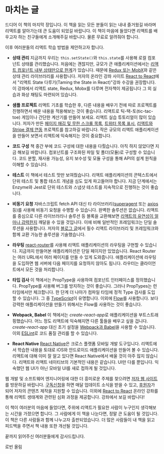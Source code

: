 # 마치는 글

드디어 이 책의 마지막 장입니다. 이 책을 읽는 모든 분들이 읽는 내내 즐거웠길 바라며 리액트를 알아가는데 큰 도움이 되었길 바랍니다. 이 책이 마음에 들었다면 리액트를 배우고자 하는 친구들에게 소개해주길 바랍니다. 물론 무료로 알려줘야 합니다. 

이후 여러분들의 리액트 학습 방법을 제안하고자 합니다.

* **상태 관리** 지금까지 우리는 `this.setState()`와 `this.state`를 사용해 로컬 컴포넌트 상태를 관리했습니다. 처음에는 괜찮지만, 규모가 큰 애플리케이션에서는 [리액트 컴포넌트 내부 상태만으로 한계](https://www.robinwieruch.de/learn-react-before-using-redux/)가 있습니다. 때문에 [Redux 또는 MobX](https://www.robinwieruch.de/redux-mobx-confusion/)와 같은 상태 관리 라이브러리를 사용합니다. 저자의 온라인 강좌 사이트 [React to React](https://roadtoreact.com/)에서 "리액트 State 다루기(Taming the State in React)"강좌 수강을 권장합니다. 이 강좌에서 리액트 state, Redux, Mobx를 다루며 전자책이 제공됩니다 그 외 실습과 화상 채팅도 마련되어 있습니다.

* **샘플 프로젝트** 리액트 기초를 학습한 후, 다른 내용을 배우기 전에 따로 프로젝트를 진행하면서 배운 내용을 적용해보는 것이 좋습니다. 리액트로 틱-택-토(tic-tac-toe) 게임이나 간단한 계산기를 만들어 보세요. 리액트 실습 튜토리얼이 많이 있습니다. 저자가 만든 [페이지 매김 및 무한 스크롤 목록](https://www.robinwieruch.de/react-paginated-list/), [트위터 목록 표시](https://www.robinwieruch.de/react-svg-patterns/), [리액트와 Stripe 결제 연동](https://www.robinwieruch.de/react-express-stripe-payment/) 프로젝트를 참고하길 바랍니다. 작은 규모의 리액트 애플리케이션을 만들어 보면서 리액트에 익숙해지는 것이 중요합니다.

* **코드 구성** 책 중간 부에 코드 구성에 대한 내용을 다뤘습니다. 아직 하지 않았다면 지금 해보길 바랍니다. 컴포넌트를 구조화된 파일 및 폴더(모듈)로 구성할 수 있습니다. 코드 분할, 재사용 가능성, 유지 보수성 및 모듈 구성을 통해 API의 설계 원칙을 이해할 수 있습니다. 

* **테스트** 이 책에서 테스트 맛만 보여줬습니다. 리액트 애플리케이션의 콘텍스트에서 단위 테스트 및 통합 테스트 개념을 심도 있게 파고들어야 합니다. 지금 단계에서는 Enzyme와 Jest로 단위 테스트와 스냅샷 테스트를 지속적으로 진행하는 것이 좋습니다.

* **비동기 요청** 자바스크립트 fetch API 대신 타 라이브러리([superagent](https://github.com/visionmedia/superagent) 또는 [axios](https://github.com/mzabriskie/axios) 등)를 사용해 비동기 요청을 수행할 수 있습니다. 완벽한 솔루션은 없습니다. 리액트를 중심으로 다른 라이브러리나 솔루션 등 블록을 교환해보면 [리액트의 유연성이 얼마나 강력한지](https://www.robinwieruch.de/reasons-why-i-moved-from-angular-to-react/) 깨달을 수 있을 것입니다. 이에 비해 일반적인 프레임워크는 단일 솔루션을 사용합니다. 저자의 [블로그 글](https://www.robinwieruch.de/essential-react-libraries-framework/)에서 필수 리액트 라이브러리 및 프레임워크와 함께 교환 가능한 솔루션을 기술했습니다.

* **라우팅** [react-router](https://github.com/ReactTraining/react-router)를 사용해 리액트 애플리케이션의 라우팅을 구현할 수 있습니다. 지금까지 만들어본 애플리케이션은 단일 페이지만 있었습니다. React Router는 여러 URL에서 여러 페이지를 만들 수 있게 도와줍니다. 애플리케이션에 라우팅을 도입하면 웹 서버에 다음 페이지를 요청하지 않아도 됩니다. 라우터는 클라이언트에서 모든 것을 처리합니다.

* **타입 검사** 이 책에서는 PropType을 사용하여 컴포넌트 인터페이스를 정의했습니다. PropType를 사용해 버그를 방지하는 것이 좋습니다. 그러나 PropTypes는 런타임에서만 체크합니다. 한 단계 더 나아가 컴파일 타임에 정적 Type 검사를 도입 할 수 있습니다. 그 중 [TypeScript](https://www.typescriptlang.org/)이 유명합니다. 이외에 [Flow](https://flowtype.org/)를 사용합니다. 보다 강력한 애플리케이션을 만들기 위해서는 Flow를 사용하는 것이 좋습니다.

* **Webpack, Babel** 이 책에서는 *create-react-app*로 애플리케이션을 부트스트래핑했습니다. 어느 정도 리액트에 익숙해지면 다른 툴들을 배우고 싶을 겁니다. *create-react-app* 대신 초기 설정을 [Webpack과 Babel](https://www.robinwieruch.de/minimal-react-webpack-babel-setup/)을 사용할 수 있습니다. 이외 [ESLint](https://www.robinwieruch.de/react-eslint-webpack-babel/)로 코드 품질 관리를 할 수 있습니다.

* **React Native** [React Native](https://facebook.github.io/react-native/)은 크로스 플랫폼 모바일 개발 도구입니다. 리액트에서 학습한 내용을 토대로 iOS와 안드로이드 애플리케이션을 만들어 볼 수 있습니다. 리액트에 대해 이미 잘 알고 있다면 React Native에서 배울 것이 아주 많지 않습니다. 리액트와 리액트 네이티브의 기본적인 내용은 같습니다. UI만 다를 뿐입니다. 익숙했던 웹 UI가 아닌 모바일 UI를 새로 접하게 될 것입니다.

웹 개발 및 소프트웨어 엔지니어링에 대한 더 흥미로운 주제를 찾으려면 [저자 웹 사이트](https://www.robinwieruch.de/)를 방문하길 바랍니다. [구독신청](https://www.getrevue.co/profile/rwieruch)을 하면 매달 업데이트 소식을 받을 수 있고, [후원자](https://www.patreon.com/rwieruch)가 되어 저자의 콘텐츠 제작을 지원할 수 있습니다. 이외에 [React to React](https://roadtoreact.com/) 온라인 강좌를 통해 리액트 생태계와 관련된 심화 과정을 제공합니다. 강좌에서 보길 바랍니다! 

이 책이 여러분의 마음에 들었다면, 주위에 리액트가 필요한 사람이 누구인지 생각해보는 시간을 가졌으면 합니다. 그 사람에게 이 책을 나눈다면, 정말 큰 도움이 될 것입니다. 이 책은 다른 사람들과 함께 나누고자 출판되었습니다. 더 많은 사람들이 내 책을 읽고 피드백을 주면서 책 내용 또한 개선될 것입니다. 

끝까지 읽어주신 여러분들에게 감사드립니다.

로빈 올림
